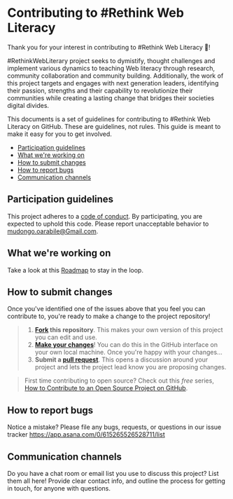 # Contributing to #Rethink Web Literacy

Thank you for your interest in contributing to #Rethink Web Literacy :tada:! 

#RethinkWebLiterary project seeks to dymistify, thought challenges and implement various dynamics to teaching Web literacy through research, community collaboration and community building. Additionally, the work of this project targets and engages with next generation leaders, identifying their passion, strengths and their capability to revolutionize their communities while creating a lasting change that bridges their societies digital divides.

This documents is a set of guidelines for contributing to #Rethink Web Literacy on GitHub. These are guidelines, not rules. This guide is meant to make it easy for you to get involved.

* [Participation guidelines](#participation-guidelines)
* [What we're working on](#what-were-working-on)
* [How to submit changes](#how-to-submit-changes)
* [How to report bugs](#how-to-report-bugs)
* [Communication channels](#communication-channels)

## Participation guidelines

This project adheres to a [code of conduct](CODE_OF_CONDUCT.md). By participating, you are expected to uphold this code. Please report unacceptable behavior to mudongo.oarabile@Gmail.com.

## What we're working on

Take a look at this [Roadmap](https://github.com/omudongo/-Rethink-Web-Literacy/blob/master/ROAD%20MAP) to stay in the loop.

## How to submit changes

Once you've identified one of the issues above that you feel you can contribute to, you're ready to make a change to the project repository!
 
> 1. **[Fork](https://help.github.com/articles/fork-a-repo/) this repository**. This makes your own version of this project you can edit and use.
> 2. **[Make your changes](https://guides.github.com/activities/forking/#making-changes)**! You can do this in the GitHub interface on your own local machine. Once you're happy with your changes...
> 3. **Submit a [pull request](https://help.github.com/articles/proposing-changes-to-a-project-with-pull-requests/)**. This opens a discussion around your project and lets the project lead know you are proposing changes.

> First time contributing to open source? Check out this *free* series, [How to Contribute to an Open Source Project on GitHub](https://egghead.io/series/how-to-contribute-to-an-open-source-project-on-github).

## How to report bugs

Notice a mistake? Please file any bugs, requests, or questions in our issue tracker https://app.asana.com/0/615265526528711/list

## Communication channels

Do you have a chat room or email list you use to discuss this project? List them all here! Provide clear contact info, and outline the process for getting in touch, for anyone with questions.

